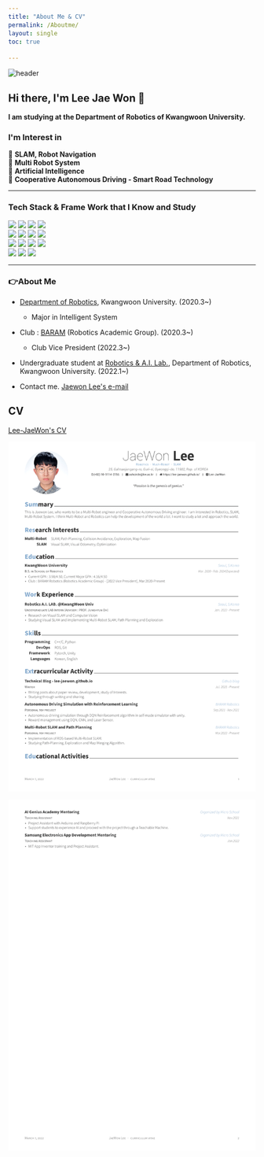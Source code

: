 ```yaml
---
title: "About Me & CV"
permalink: /Aboutme/
layout: single
toc: true

---
```


![header](https://capsule-render.vercel.app/api?type=waving&color=black&height=250&section=header&text=LeeJaeWon&fontSize=90&animation=fadeIn&fontAlignY=38&desc=Robotics&descAlignY=55&descAlign=72.8)

## Hi there, I'm Lee Jae Won 👋  

**I am studying at the Department of Robotics of Kwangwoon University.**

### I'm Interest in   
🔎 **SLAM, Robot Navigation**<br>
🔎 **Multi Robot System**<br>
🔎 **Artificial Intelligence**<br>
🔎 **Cooperative Autonomous Driving - Smart Road Technology**<br>

------------------------------------
### Tech Stack & Frame Work that I Know and Study 
<div align=left>
<img src="https://img.shields.io/badge/C++-00599C?style=flat-square&logo=C%2B%2B&logoColor=white"/>

<img src="https://img.shields.io/badge/C-A8B9CC?style=flat-square&logo=C&logoColor=white"/>

<img src="https://img.shields.io/badge/Python-3766AB?style=flat-square&logo=Python&logoColor=white"/>

<img src="https://img.shields.io/badge/C Sharp-239120?style=flat-square&logo=CSharp&logoColor=white"/>

<br>

<img src="https://img.shields.io/badge/Git-F05032?style=flat-square&logo=Git&logoColor=white"/>
<img src="https://img.shields.io/badge/Anaconda-44A833?style=flat-square&logo=Anaconda&logoColor=white"/>
<img src="https://img.shields.io/badge/VSCode-007ACC?style=flat-square&logo=VisualStudioCode&logoColor=white"/>
<img src="https://img.shields.io/badge/Ubuntu-E95420?style=flat-square&logo=Ubuntu&logoColor=white"/>
<br>

<img src="https://img.shields.io/badge/PyTorch-EE4C2C?style=flat-square&logo=PyTorch&logoColor=white"/>
<img src="https://img.shields.io/badge/Unity-000000?style=flat-square&logo=Unity&logoColor=white"/>
<img src="https://img.shields.io/badge/OpenCV-5C3EE8?style=flat-square&logo=OpenCV&logoColor=white"/>
<img src="https://img.shields.io/badge/ROS1-22314E?style=flat-square&logo=ROS&logoColor=white"/>
<br>

<img src="https://img.shields.io/badge/Inventor-FF8800?style=flat-square&logo=Autodesk&logoColor=white"/>
<img src="https://img.shields.io/badge/STM32F401RE-03234B?style=flat-square&logo=STMicroelectronics&logoColor=white"/>
<img src="https://img.shields.io/badge/Arduino-00979D?style=flat-square&logo=Arduino&logoColor=white"/>
</div>

--------------------------------------  
<h3 align="left">👉About Me </h3>

* [Department of Robotics](https://cni.kw.ac.kr/), Kwangwoon University. (2020.3~)
    * Major in Intelligent System

* Club : [BARAM](https://cafe.naver.com/roboticsbaram) (Robotics Academic Group). (2020.3~)
    * Club Vice President (2022.3~)

* Undergraduate student at [Robotics & A.I. Lab.](http://robotailab.net/), Department of Robotics, Kwangwoon University. (2022.1~)

* Contact me. [Jaewon Lee's e-mail](email)


## CV
[Lee-JaeWon's CV](https://github.com/Lee-JaeWon/Lee-JaeWon_CV)
<p align="center"><img src="/MyPDF/Lee-JaeWon_CV-1.png" width = "800" ></p>
<p align="center"><img src="/MyPDF/Lee-JaeWon_CV-2.png" width = "800" ></p>